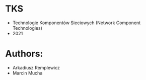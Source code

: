 # TKS
- Technologie Komponentów Sieciowych (Network Component Technologies)
- 2021
# Authors:
- Arkadiusz Remplewicz
- Marcin Mucha
